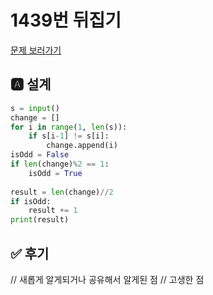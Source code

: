 
# 1439번 뒤집기
[문제 보러가기](https://www.acmicpc.net/problem/1439)

## 🅰 설계
```py
s = input()
change = []
for i in range(1, len(s)):
    if s[i-1] != s[i]:
        change.append(i)
isOdd = False
if len(change)%2 == 1: 
    isOdd = True
    
result = len(change)//2
if isOdd:
    result += 1
print(result)
```

## ✅ 후기
// 새롭게 알게되거나 공유해서 알게된 점
// 고생한 점
